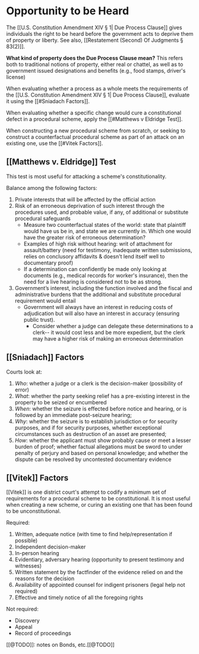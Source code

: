 # Opportunity to be Heard

The [[U.S. Constitution Amendment XIV § 1| Due Process Clause]] gives individuals the right to be heard before the government acts to deprive them of property or liberty. See also, [[Restatement (Second) Of Judgments § 83(2)]].

**What kind of property does the Due Process Clause mean?**
This refers both to traditional notions of property, either real or chattel, as well as to government issued designations and benefits (e.g., food stamps, driver's license)

When evaluating whether a process as a whole meets the requirements of the [[U.S. Constitution Amendment XIV § 1| Due Process Clause]], evaluate it using the [[#Sniadach Factors]].

When evaluating whether a specific change would cure a constitutional defect in a procedural scheme, apply the [[#Matthews v Eldridge Test]].

When constructing a new procedural scheme from scratch, or seeking to construct a counterfactual procedural scheme as part of an attack on an existing one, use the [[#Vitek Factors]].

## [[Matthews v. Eldridge]] Test
This test is most useful for attacking a scheme's constitutionality.

Balance among the following factors:
1.  Private interests that will be affected by the official action 
2.  Risk of an erroneous deprivation of such interest through the procedures used, and probable value, if any, of additional or substitute procedural safeguards 
	*  Measure two counterfactual states of the world: state that plaintiff would have us be in, and state we are currently in. Which one would have the greater risk of erroneous determination? 
	*  Examples of high risk without hearing: writ of attachment for assault/battery (need for testimony, inadequate written submissions, relies on conclusory affidavits & doesn't lend itself well to documentary proof)
	*  If a determination can confidently be made only looking at documents (e.g., medical records for worker's insurance), then the need for a live hearing is considered not to be as strong.
3.  Government’s interest, including the function involved and the fiscal and administrative burdens that the additional and substitute procedural requirement would entail 
	* Government will always have an interest in reducing costs of adjudication but will also have an interest in accuracy (ensuring public trust).
		* Consider whether a judge can delegate these determinations to a clerk-- it would cost less and be more expedient, but the clerk may have a higher risk of making an erroneous determination

## [[Sniadach]] Factors
Courts look at: 
1.  *Who*: whether a judge or a clerk is the decision-maker (possibility of error) 
2.  *What*: whether the party seeking relief has a pre-existing interest in the property to be seized or encumbered 
3.  *When*: whether the seizure is effected before notice and hearing, or is followed by an immediate post-seizure hearing;
4.  *Why*: whether the seizure is to establish jurisdiction or for security purposes, and if for security purposes, whether exceptional circumstances such as destruction of an asset are presented;
5.  *How*: whether the applicant must show probably cause or meet a lesser burden of proof; whether factual allegations must be sword to under penalty of perjury and based on personal knowledge; and whether the dispute can be resolved by uncontested documentary evidence

## [[Vitek]] Factors
[[Vitek]] is one district court's attempt to codify a minimum set of requirements for a procedural scheme to be constitutional. It is most useful when creating a new scheme, or curing an existing one that has been found to be unconstitutional.

Required:
1.  Written, adequate notice (with time to find help/representation if possible)
2.  Independent decision-maker
3.  In-person hearing 
4.  Evidentiary, adversary hearing (opportunity to present testimony and witnesses) 
5.  Written statement by the factfinder of the evidence relied on and the reasons for the decision 
6.  Availability of appointed counsel for indigent prisoners (legal help not required) 
7.  Effective and timely notice of all the foregoing rights

Not required:
* Discovery
* Appeal
* Record of proceedings


[[@TODO]]: notes on Bonds, etc.[[@TODO]]